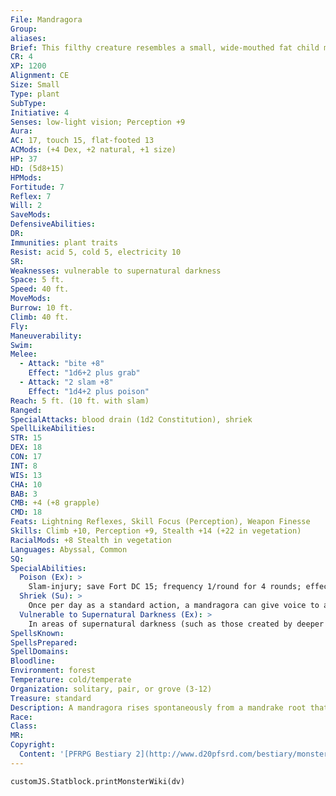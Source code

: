 ```yaml
---
File: Mandragora
Group: 
aliases: 
Brief: This filthy creature resembles a small, wide-mouthed fat child made from leaves, vines, tree bark, dirt, and pallid tubers.
CR: 4
XP: 1200
Alignment: CE
Size: Small
Type: plant
SubType: 
Initiative: 4
Senses: low-light vision; Perception +9
Aura: 
AC: 17, touch 15, flat-footed 13
ACMods: (+4 Dex, +2 natural, +1 size)
HP: 37
HD: (5d8+15)
HPMods: 
Fortitude: 7
Reflex: 7
Will: 2
SaveMods: 
DefensiveAbilities: 
DR: 
Immunities: plant traits
Resist: acid 5, cold 5, electricity 10
SR: 
Weaknesses: vulnerable to supernatural darkness
Space: 5 ft.
Speed: 40 ft.
MoveMods: 
Burrow: 10 ft.
Climb: 40 ft.
Fly: 
Maneuverability: 
Swim: 
Melee: 
  - Attack: "bite +8"
    Effect: "1d6+2 plus grab"
  - Attack: "2 slam +8"
    Effect: "1d4+2 plus poison"
Reach: 5 ft. (10 ft. with slam)
Ranged: 
SpecialAttacks: blood drain (1d2 Constitution), shriek
SpellLikeAbilities: 
STR: 15
DEX: 18
CON: 17
INT: 8
WIS: 13
CHA: 10
BAB: 3
CMB: +4 (+8 grapple)
CMD: 18
Feats: Lightning Reflexes, Skill Focus (Perception), Weapon Finesse
Skills: Climb +10, Perception +9, Stealth +14 (+22 in vegetation)
RacialMods: +8 Stealth in vegetation
Languages: Abyssal, Common
SQ: 
SpecialAbilities:
  Poison (Ex): >
    Slam-injury; save Fort DC 15; frequency 1/round for 4 rounds; effect confusion and fatigue; cure no saves but "act normally" result on the confusion behavior table ends the effect.
  Shriek (Su): >
    Once per day as a standard action, a mandragora can give voice to an unsettling shriek. All creatures within a 30-foot spread of a shrieking mandragora must make a DC 15 Will save or become nauseated for 1d4 rounds. This is a sonic, mind-affecting ability. The save DC is Constitution-based.
  Vulnerable to Supernatural Darkness (Ex): >
    In areas of supernatural darkness (such as those created by deeper darkness, but not by darkness), a mandragora is slowed, as the slow spell.
SpellsKnown: 
SpellsPrepared: 
SpellDomains: 
Bloodline: 
Environment: forest
Temperature: cold/temperate
Organization: solitary, pair, or grove (3-12)
Treasure: standard
Description: A mandragora rises spontaneously from a mandrake root that has drawn nutrition from the corpse or ichor of a demon. A typical mandragora stands at just over 3 feet tall and only weighs 30 pounds. However, its size hides the creature's fantastic strength and brutality. When a mandragora attacks, its fingers grow into whipping, thorny vines nearly 10 feet long, with which it makes its slam attacks.  A mandragora rarely strays far from its lair amid tangled roots or vines, but when it encounters any other creature, it attacks regardless of the odds. However, a mandragora can usually recognize druids and does not attack them or their animal companions unless they attack it first. It has no qualms about attacking a druid's allies.  When mandragora poison is mixed with its thick, gooey, sap-like blood and 1,000 gp worth of alchemical reagents, the resulting fluid can be used as a focus for the scrying spell. The fluid only lasts for the duration of the spell's casting time and resulting effects but the subject of the spell takes a -4 penalty on the save to resist it.  A mandrake root that is growing on or near a demon's corpse or ichor has a 2% chance of awakening as a mandragora within a day of first absorbing the tainted material. A creature that wants to create a mandragora can do so with alchemy; the process requires a day of work, a mandrake root, several pints of ichor or the body of a demon of CR 6 or above, and a successful DC 25 Craft (alchemy) check. The newly created mandragora is hostile, even to its creator.
Race: 
Class: 
MR: 
Copyright:
  Content: '[PFRPG Bestiary 2](http://www.d20pfsrd.com/bestiary/monster-listings/plants/mandragora)'
---
```

```dataviewjs
customJS.Statblock.printMonsterWiki(dv)
```

